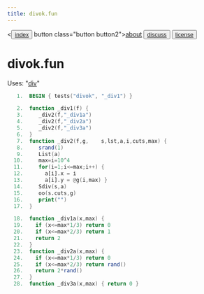 ```yaml
---
title: divok.fun
---
```


<<button class="button button1"><a href="/fun/index">index</a></button>   button class="button button2"><a href="/fun/ABOUT">about</a></button>   <button class="button button1"><a href="http://github.com/timm/fun/issues">discuss</a></button>    <button class="button button2"><a href="/fun/license">license</a></button> <br>



# divok.fun

Uses:  "[div](div)"<br>

```awk
   1.  BEGIN { tests("divok", "_div1") }
```

```awk
   2.  function _div1(f) {
   3.     _div2(f,"_div1a")
   4.     _div2(f,"_div2a")
   5.     _div2(f,"_div3a")
   6.  }
   7.  function _div2(f,g,    s,lst,a,i,cuts,max) {
   8.     srand(1)
   9.     List(a)
  10.     max=i=10^4
  11.     for(i=1;i<=max;i++) {
  12.       a[i].x = i
  13.       a[i].y = @g(i,max) }
  14.     Sdiv(s,a)
  15.     oo(s.cuts,g)
  16.     print("")
  17.  }
```

```awk
  18.  function _div1a(x,max) {
  19.    if (x<=max*1/3) return 0
  20.    if (x<=max*2/3) return 1
  21.    return 2
  22.  }
  23.  function _div2a(x,max) {
  24.    if (x<=max*1/3) return 0
  25.    if (x<=max*2/3) return rand()
  26.    return 2*rand()
  27.  }
  28.  function _div3a(x,max) { return 0 }
```

